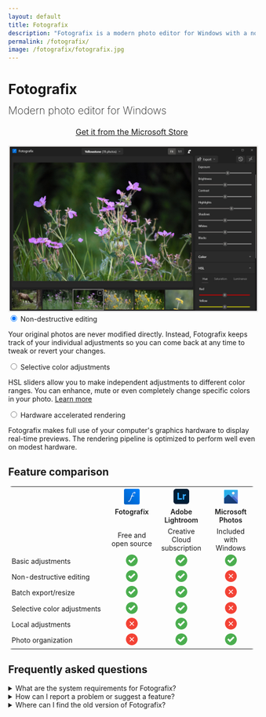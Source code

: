 ```yaml
---
layout: default
title: Fotografix
description: "Fotografix is a modern photo editor for Windows with a non-destructive workflow, selective color adjustments and hardware accelerated rendering."
permalink: /fotografix/
image: /fotografix/fotografix.jpg
---
```


<style>
main {
    font-size: 16px;
    font-family: var(--system-font);
}

main h1 {
    font-size: 48px;
    text-align: center;
}

main h2 {
    font-size: 24px;
    text-align: center;
    margin-top: 1em;
}

h2.tagline {
    font-weight: 200;
    margin-top: -0.25em;
}

.hero {
    text-align: center;
    margin-top: 1.5em;
}

.hero a.button {
    font-size: 16px;
}

.hero img {
    border: 3px solid #eee;
    border-radius: 4px;
}

#comparison {
    border-radius: 8px;
    overflow: hidden;
    border: none;
}

#comparison th, #comparison td {
    text-align: center;
    border: none;
}

#comparison th {
    vertical-align: top;
    font-weight: 600;
}

#comparison th img {
    margin-bottom: 0.25em;
}

#comparison td:nth-child(1) {
    text-align: left;
}
</style>

<h1>Fotografix</h1>
<h2 class="tagline">Modern photo editor for Windows</h2>

<div class="hero">
    <a href="https://www.microsoft.com/store/apps/9NBZQK3WVN38?cid=website" class="button">Get it from the Microsoft Store</a>
    <br><br>
    <img src="fotografix.jpg">
</div>

<div class="tabs-container">
<div class="tabs-block">
<div class="tabs">
    <input type="radio" name="tabs" id="tab1" checked="checked" />
    <label for="tab1">Non-destructive editing</label>
    <div class="tab">
        <p>Your original photos are never modified directly. Instead, Fotografix keeps track of your individual adjustments so you can come back at any time to tweak or revert your changes.</p>
    </div>
    <input type="radio" name="tabs" id="tab2" />
    <label for="tab2">Selective color adjustments</label>
    <div class="tab">
        <p>HSL sliders allow you to make independent adjustments to different color ranges. You can enhance, mute or even completely change specific colors in your photo. <a href="{% link _posts/2022-07-10-how-to-make-selective-color-adjustments-in-fotografix.md %}">Learn more</a></p>
    </div>
    <input type="radio" name="tabs" id="tab3" />
    <label for="tab3">Hardware accelerated rendering</label>
    <div class="tab">
        <p>Fotografix makes full use of your computer's graphics hardware to display real-time previews. The rendering pipeline is optimized to perform well even on modest hardware.</p>
    </div>
</div>
</div>
</div>

<h2>Feature comparison</h2>
<table id="comparison">
    <tr>
        <th></th>
        <th width="20%"><img src="fotografix-icon.png" width="32"><br>Fotografix</th>
        <th width="20%"><img src="lightroom-icon.png" width="32"><br>Adobe Lightroom</th>
        <th width="20%"><img src="microsoft-photos-icon.png" width="32"><br>Microsoft Photos</th>
    </tr>
    <tr>
        <td></td>
        <td>Free and open source</td>
        <td>Creative Cloud subscription</td>
        <td>Included with Windows</td>
    </tr>
    <tr>
        <td>Basic adjustments</td>
        <td><img src="comparison-yes.png"></td>
        <td><img src="comparison-yes.png"></td>
        <td><img src="comparison-yes.png"></td>
    </tr>
    <tr>
        <td>Non-destructive editing</td>
        <td><img src="comparison-yes.png"></td>
        <td><img src="comparison-yes.png"></td>
        <td><img src="comparison-no.png"></td>
    </tr>
    <tr>
        <td>Batch export/resize</td>
        <td><img src="comparison-yes.png"></td>
        <td><img src="comparison-yes.png"></td>
        <td><img src="comparison-no.png"></td>
    </tr>
    <tr>
        <td>Selective color adjustments</td>
        <td><img src="comparison-yes.png"></td>
        <td><img src="comparison-yes.png"></td>
        <td><img src="comparison-no.png"></td>
    </tr>
    <tr>
        <td>Local adjustments</td>
        <td><img src="comparison-no.png"></td>
        <td><img src="comparison-yes.png"></td>
        <td><img src="comparison-no.png"></td>
    </tr>
    <tr>
        <td>Photo organization</td>
        <td><img src="comparison-no.png"></td>
        <td><img src="comparison-yes.png"></td>
        <td><img src="comparison-yes.png"></td>
    </tr>
</table>

<h2>Frequently asked questions</h2>

<div id="faq">

<details>
    <summary>What are the system requirements for Fotografix?</summary>
    <p>Fotografix requires a device running Windows 10 or 11. While Fotografix should run just fine on any modern hardware, a dedicated graphics card can help improve editing performance.</p>
</details>

<details>
    <summary>How can I report a problem or suggest a feature?</summary>
    <p>Join the <a href="https://github.com/lmadhavan/fotografix/discussions">Fotografix community</a> over at GitHub to ask questions, share ideas and participate in other discussions.</p>
</details>

<details>
    <summary>Where can I find the old version of Fotografix?</summary>
    <p>Version 1.5 was the final release of the old Fotografix that offered general-purpose image editing features. If you are still interested in this version, it is available on the <a href="https://github.com/lmadhavan/fotografix/releases/tag/v1.5">GitHub releases page</a>.</p>
</details>

</div>
